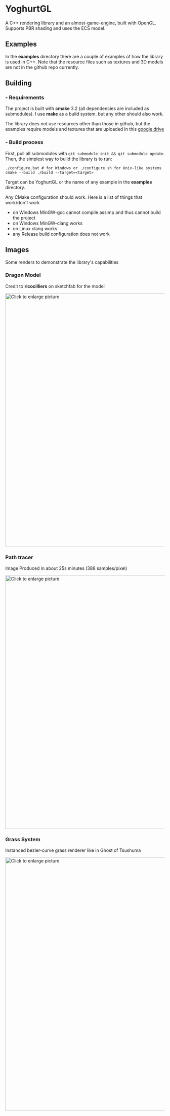 # YoghurtGL

A C++ rendering library and an almost-game-engine, built with OpenGL. Supports PBR shading and uses the ECS model.

## Examples

In the **examples** directory there are a couple of examples of how the library is used in C++. Note that the resource files such as textures and 3D models are not in the github repo currently.

## Building

### - Requirements

The project is built with **cmake** 3.2 (all dependencies are included as submodules).
I use **make** as a build system, but any other should also work. 

The library does not use resources other than those in github, but the examples require models and textures that are uploaded in this [google drive](https://drive.google.com/drive/folders/1NYudbCy1uhkO4FWUEhxi7uQqQz1VXAd2?usp=share_link)

### - Build process

First, pull all submodules with `git submodule init && git submodule update`. Then, the simplest way to build the library is to run:
```
./configure.bat # for Windows or ./configure.sh for Unix-like systems
cmake --build ./build --target=<target>
```
Target can be YoghurtGL or the name of any example in the **examples** directory.

Any CMake configuration should work. Here is a list of things that work/don't work
 - on Windows MinGW-gcc cannot compile assimp and thus cannot build the project
 - on Windows MinGW-clang works
 - on Linux clang works
 - any Release build configuration does not work

## Images
Some renders to demonstrate the library's capabilities

### Dragon Model
Credit to **ricocilliers** on sketchfab for the model

<a href="https://drive.google.com/uc?export=view&id=1gTfoDRnjRbrKdWHwY5qHUAdUvYiD2Z5A"><img src="https://drive.google.com/uc?export=view&id=1gTfoDRnjRbrKdWHwY5qHUAdUvYiD2Z5A" style="width: 800px; max-width: 100%; height: auto" title="Click to enlarge picture" /></a>


### Path tracer
Image Produced in about 25s minutes (388 samples/pixel)

<a href="https://drive.usercontent.google.com/download?id=110osTozUbIyYYl-WG-onTJ56pytweWTd&export=view&authuser=0"><img src="https://drive.google.com/uc?export=view&id=1sRir8FPeh9nHrYyl-iSlhj9ytEPnj14U" style="width: 800px; max-width: 100%; height: auto" title="Click to enlarge picture" /></a>

### Grass System
Instanced bezier-curve grass renderer like in Ghost of Tsushuma

<a href="https://drive.google.com/uc?export=view&id=1bpw34GJFpkKzEFdXmH5SXQhMn_ghzdkT"><img src="https://drive.google.com/uc?export=view&id=1bpw34GJFpkKzEFdXmH5SXQhMn_ghzdkT" style="width: 800px; max-width: 100%; height: auto" title="Click to enlarge picture" /></a>

